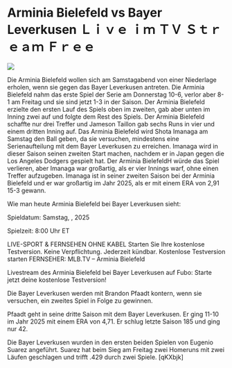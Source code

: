 # Arminia Bielefeld vs Bayer Leverkusen Ｌｉｖｅ ｉｍ ＴＶ Ｓｔｒｅａｍ Ｆｒｅｅ  
  
  
[![](https://i.imgur.com/qSNzIqt.png)](https://movie.rssnews.media/ZJmAwVhA.php)  
  
Die Arminia Bielefeld wollen sich am Samstagabend von einer Niederlage erholen, wenn sie gegen das Bayer Leverkusen antreten. Die Arminia Bielefeld nahm das erste Spiel der Serie am Donnerstag 10-6, verlor aber 8-1 am Freitag und sie sind jetzt 1-3 in der Saison. Der Arminia Bielefeld erzielte den ersten Lauf des Spiels oben im zweiten, gab aber unten im Inning zwei auf und folgte dem Rest des Spiels. Der Arminia Bielefeld schaffte nur drei Treffer und Jameson Taillon gab sechs Runs in vier und einem dritten Inning auf. Das Arminia Bielefeld wird Shota Imanaga am Samstag den Ball geben, da sie versuchen, mindestens eine Serienaufteilung mit dem Bayer Leverkusen zu erreichen. Imanaga wird in dieser Saison seinen zweiten Start machen, nachdem er in Japan gegen die Los Angeles Dodgers gespielt hat. Der Arminia BielefeldH würde das Spiel verlieren, aber Imanaga war großartig, als er vier Innings warf, ohne einen Treffer aufzugeben. Imanaga ist in seiner zweiten Saison bei der Arminia Bielefeld und er war großartig im Jahr 2025, als er mit einem ERA von 2,91 15-3 gewann.

Wie man heute Arminia Bielefeld bei Bayer Leverkusen sieht:

Spieldatum: Samstag, , 2025

Spielzeit: 8:00 Uhr ET

LIVE-SPORT & FERNSEHEN OHNE KABEL
Starten Sie Ihre kostenlose Testversion. Keine Verpflichtung. Jederzeit kündbar.
Kostenlose Testversion starten
FERNSEHER: MLB.TV – Arminia Bielefeld

Livestream des Arminia Bielefeld bei Bayer Leverkusen auf Fubo: Starte jetzt deine kostenlose Testversion!

Die Bayer Leverkusen werden mit Brandon Pfaadt kontern, wenn sie versuchen, ein zweites Spiel in Folge zu gewinnen.

Pfaadt geht in seine dritte Saison mit dem Bayer Leverkusen. Er ging 11-10 im Jahr 2025 mit einem ERA von 4,71. Er schlug letzte Saison 185 und ging nur 42.

Die Bayer Leverkusen wurden in den ersten beiden Spielen von Eugenio Suarez angeführt. Suarez hat beim Sieg am Freitag zwei Homeruns mit zwei Läufen geschlagen und trifft .429 durch zwei Spiele. [qKXbjk]